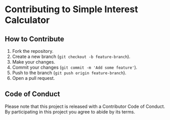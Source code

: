# Contributing to Simple Interest Calculator

## How to Contribute
1. Fork the repository.
2. Create a new branch (`git checkout -b feature-branch`).
3. Make your changes.
4. Commit your changes (`git commit -m 'Add some feature'`).
5. Push to the branch (`git push origin feature-branch`).
6. Open a pull request.

## Code of Conduct
Please note that this project is released with a Contributor Code of Conduct. By participating in this project you agree to abide by its terms.
